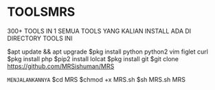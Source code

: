 # TOOLSMRS
300+ TOOLS IN 1
SEMUA TOOLS YANG KALIAN INSTALL ADA DI DIRECTORY TOOLS INI


$apt update && apt upgrade
$pkg install python python2 vim figlet curl
$pkg install php
$pip2 install lolcat
$pkg install git
$git clone https://github.com/MRSishuman/MRS

```MENJALANKANNYA```
$cd MRS
$chmod +x MRS.sh
$sh MRS.sh
MRS
